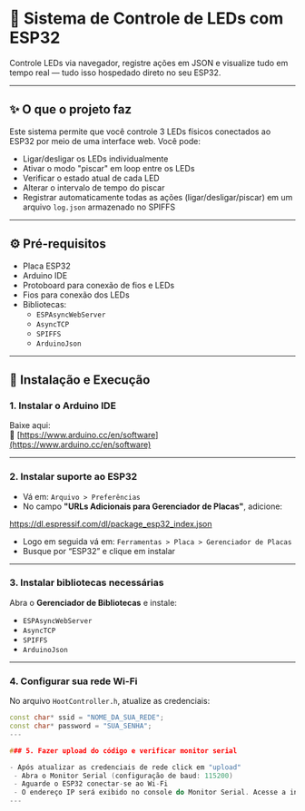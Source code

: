 # 🔌 Sistema de Controle de LEDs com ESP32

Controle LEDs via navegador, registre ações em JSON e visualize tudo em tempo real — tudo isso hospedado direto no seu ESP32.

---

## ✨ O que o projeto faz

Este sistema permite que você controle 3 LEDs físicos conectados ao ESP32 por meio de uma interface web. Você pode:

- Ligar/desligar os LEDs individualmente
- Ativar o modo "piscar" em loop entre os LEDs
- Verificar o estado atual de cada LED
- Alterar o intervalo de tempo do piscar
- Registrar automaticamente todas as ações (ligar/desligar/piscar) em um arquivo `log.json` armazenado no SPIFFS

---

## ⚙️ Pré-requisitos

- Placa ESP32
- Arduino IDE
- Protoboard para conexão de fios e LEDs
- Fios para conexão dos LEDs
- Bibliotecas:
  - `ESPAsyncWebServer`
  - `AsyncTCP`
  - `SPIFFS`
  - `ArduinoJson`

---

## 🚀 Instalação e Execução

### 1. Instalar o Arduino IDE

Baixe aqui:  
🔗 [https://www.arduino.cc/en/software](https://www.arduino.cc/en/software)

---

### 2. Instalar suporte ao ESP32

- Vá em: `Arquivo > Preferências`
- No campo **"URLs Adicionais para Gerenciador de Placas"**, adicione:

https://dl.espressif.com/dl/package_esp32_index.json

- Logo em seguida vá em: `Ferramentas > Placa > Gerenciador de Placas`
- Busque por “ESP32” e clique em instalar

---

### 3. Instalar bibliotecas necessárias

Abra o **Gerenciador de Bibliotecas** e instale:

- `ESPAsyncWebServer`
- `AsyncTCP`
- `SPIFFS`
- `ArduinoJson`

---

### 4. Configurar sua rede Wi-Fi

No arquivo `HootController.h`, atualize as credenciais:

```cpp
const char* ssid = "NOME_DA_SUA_REDE";
const char* password = "SUA_SENHA";
---

### 5. Fazer upload do código e verificar monitor serial

- Após atualizar as credenciais de rede click em "upload"
 - Abra o Monitor Serial (configuração de baud: 115200)
 - Aguarde o ESP32 conectar-se ao Wi-Fi
 - O endereço IP será exibido no console do Monitor Serial. Acesse a interface web abrindo o endereço IP diretamente no navegador.
---
